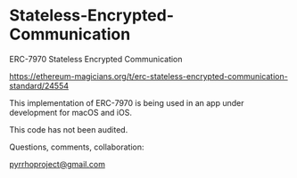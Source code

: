 # Stateless-Encrypted-Communication
ERC-7970 Stateless Encrypted Communication

https://ethereum-magicians.org/t/erc-stateless-encrypted-communication-standard/24554

This implementation of ERC-7970 is being used in an app under development for macOS and iOS.

This code has not been audited.

Questions, comments, collaboration:

pyrrhoproject@gmail.com
